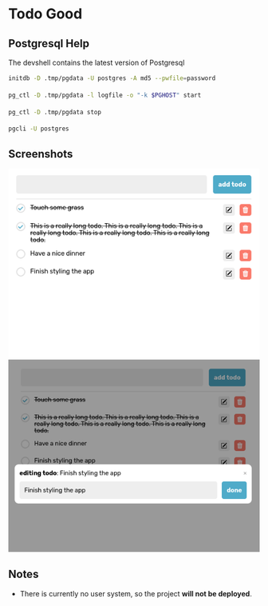 # Todo Good

## Postgresql Help

The devshell contains the latest version of Postgresql

```sh
initdb -D .tmp/pgdata -U postgres -A md5 --pwfile=password

pg_ctl -D .tmp/pgdata -l logfile -o "-k $PGHOST" start

pg_ctl -D .tmp/pgdata stop

pgcli -U postgres
```

## Screenshots

![todo-good](./assets/todo-good.png)
![edit todo](./assets/edit-todo.png)

## Notes

- There is currently no user system, so the project **will not be deployed**.
